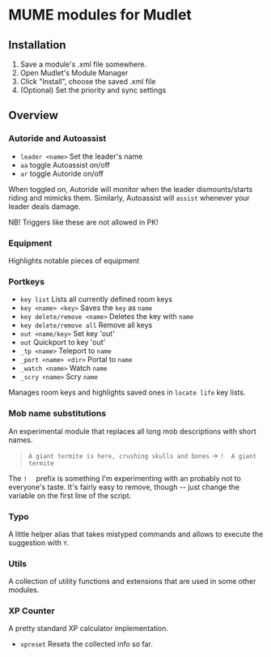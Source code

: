# MUME modules for Mudlet

## Installation

1) Save a module's .xml file somewhere.
2) Open Mudlet's Module Manager
3) Click "Install", choose the saved .xml file
4) (Optional) Set the priority and sync settings

## Overview

### Autoride and Autoassist

- `leader <name>` Set the leader's name
- `aa` toggle Autoassist on/off
- `ar` toggle Autoride on/off

When toggled on, Autoride will monitor when the leader dismounts/starts riding and mimicks them.
Similarly, Autoassist will `assist` whenever your leader deals damage.

NB! Triggers like these are not allowed in PK!

### Equipment

Highlights notable pieces of equipment

### Portkeys
- `key list` Lists all currently defined room keys
- `key <name> <key>` Saves the `key` as `name`
- `key delete/remove <name>` Deletes the key with `name`
- `key delete/remove all` Remove all keys
- `out <name/key>` Set key 'out'
- `out` Quickport to key 'out'
- `_tp <name>` Teleport to `name`
- `_port <name> <dir>` Portal to `name`
- `_watch <name>` Watch `name`
- `_scry <name>` Scry `name`

Manages room keys and highlights saved ones in `locate life` key lists.

### Mob name substitutions

An experimental module that replaces all long mob descriptions with short names.

> `A giant termite is here, crushing skulls and bones` -> `!  A giant termite`

The `!  ` prefix is something I'm experimenting with an probably not to everyone's taste. It's fairly easy to remove, though -- just change the variable on the first line of the script.

### Typo

A little helper alias that takes mistyped commands and allows to execute the suggestion with `Y`.

### Utils

A collection of utility functions and extensions that are used in some other modules.

### XP Counter

A pretty standard XP calculator implementation.
- `xpreset` Resets the collected info so far.


